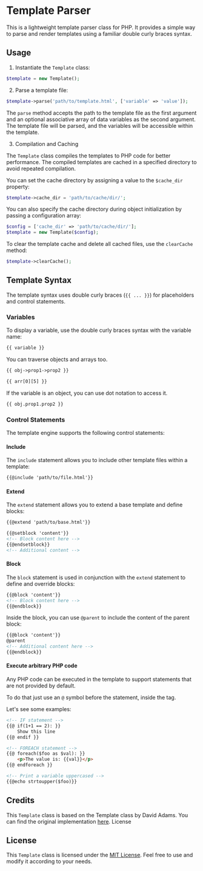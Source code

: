 # Template Parser
This is a lightweight template parser class for PHP. It provides a simple way to parse and render templates using a familiar double curly braces syntax.

## Usage
1. Instantiate the `Template` class:

```php
$template = new Template();
```

2. Parse a template file:

```php
$template->parse('path/to/template.html', ['variable' => 'value']);
```

The `parse` method accepts the path to the template file as the first argument and an optional associative array of data variables as the second argument. The template file will be parsed, and the variables will be accessible within the template.

3. Compilation and Caching

The `Template` class compiles the templates to PHP code for better performance. The compiled templates are cached in a specified directory to avoid repeated compilation.

You can set the cache directory by assigning a value to the `$cache_dir` property:

```php
$template->cache_dir = 'path/to/cache/dir/';
```

You can also specify the cache directory during object initialization by passing a configuration array:

```php
$config = ['cache_dir' => 'path/to/cache/dir/'];
$template = new Template($config);
```

To clear the template cache and delete all cached files, use the `clearCache` method:

```php
$template->clearCache();
```

## Template Syntax

The template syntax uses double curly braces (`{{ ... }}`) for placeholders and control statements.

### Variables

To display a variable, use the double curly braces syntax with the variable name:

```html
{{ variable }}
```

You can traverse objects and arrays too.

```html
{{ obj->prop1->prop2 }}

{{ arr[0][5] }}
```

If the variable is an object, you can use dot notation to access it.

```html
{{ obj.prop1.prop2 }}
```

### Control Statements

The template engine supports the following control statements:

#### Include

The `include` statement allows you to include other template files within a template:

```html
{{@include 'path/to/file.html'}}
```

#### Extend

The `extend` statement allows you to extend a base template and define blocks:

```html
{{@extend 'path/to/base.html'}}

{{@setblock 'content'}}
<!-- Block content here -->
{{@endsetblock}}
<!-- Additional content -->

```

#### Block

The `block` statement is used in conjunction with the `extend` statement to define and override blocks:

```html
{{@block 'content'}}
<!-- Block content here -->
{{@endblock}}
```

Inside the block, you can use `@parent` to include the content of the parent block:

```html
{{@block 'content'}}
@parent
<!-- Additional content here -->
{{@endblock}}
```

#### Execute arbitrary PHP code
Any PHP code can be executed in the template to support statements that are not provided by default.

To do that just use an `@` symbol before the statement, inside the tag.

Let's see some examples:

```html
<!-- IF statement -->
{{@ if(1+1 == 2): }}
    Show this line
{{@ endif }}

<!-- FOREACH statement -->
{{@ foreach($foo as $val): }}
    <p>The value is: {{val}}</p>
{{@ endforeach }}

<!-- Print a variable uppercased -->
{{@echo strtoupper($foo)}}

```

## Credits

This `Template` class is based on the Template class by David Adams. You can find the original implementation [here](https://codeshack.io/lightweight-template-engine-php/).
License

## License

This `Template` class is licensed under the [MIT License](https://mit-license.org/). Feel free to use and modify it according to your needs.
